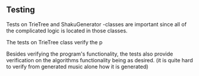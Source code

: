 ## Testing

Tests on TrieTree and ShakuGenerator -classes are important since all of the complicated logic is located in those classes.

The tests on TrieTree class verify the p

Besides verifying the program's functionality, the tests also provide verification on the algorithms functionality being as desired.
(it is quite hard to verify from generated music alone how it is generated)

